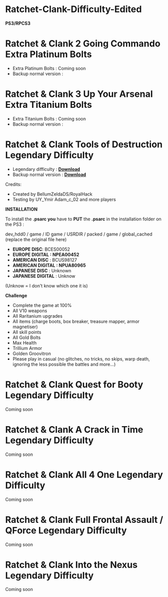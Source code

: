 # Ratchet-Clank-Difficulty-Edited

**PS3/RPCS3**

# Ratchet & Clank 2 Going Commando Extra Platinum Bolts

- Extra Platinum Bolts : Coming soon
- Backup normal version :

# Ratchet & Clank 3 Up Your Arsenal Extra Titanium Bolts

- Extra Titanium Bolts : Coming soon
- Backup normal version :

# Ratchet & Clank Tools of Destruction Legendary Difficulty

- Legendary difficulty : **[Download](https://www.mediafire.com/file/060bqndvl028j6g/global_cached.psarc/file)**
- Backup normal version : **[Download](https://www.mediafire.com/file/q5ulct5qccl8uc3/global_cached.psarc/file)**

Credits:
- Created by BellumZeldaDS/RoyalHack
- Testing by UY_Ymir Adam_c_02 and more players

**INSTALLATION**

To install the **.psarc you** have to **PUT** the **.psarc** in the installation folder on the PS3 :

dev_hdd0 / game / ID game / USRDIR / packed / game / global_cached (replace the original file here)

- **EUROPE DISC**: BCES00052
- **EUROPE DIGITAL : NPEA00452**
- **AMERICAN DISC** : BCUS98127
- **AMERICAN DIGITAL : NPUA80965**
- **JAPANESE DISC** : Unknown
- **JAPANESE DIGITAL** : Unknow

(Unknow = I don't know which one it is)

**Challenge**
- Complete the game at 100%
- All V10 weapons
- All Raritanium upgrades
- All items (charge boots, box breaker, treasure mapper, armor magnetiser)
- All skill points
- All Gold Bolts
- Max Health
- Trillium Armor
- Golden Groovitron
- Please play in casual (no glitches, no tricks, no skips, warp death, ignoring the less possible the battles and more...)

# Ratchet & Clank Quest for Booty Legendary Difficulty

Coming soon

# Ratchet & Clank A Crack in Time Legendary Difficulty

Coming soon

# Ratchet & Clank All 4 One Legendary Difficulty

Coming soon

# Ratchet & Clank Full Frontal Assault / QForce Legendary Difficulty

Coming soon

# Ratchet & Clank Into the Nexus Legendary Difficulty

Coming soon

